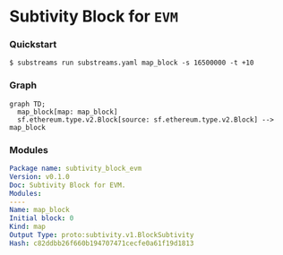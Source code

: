# **Subtivity** Block for `EVM`

### Quickstart

```
$ substreams run substreams.yaml map_block -s 16500000 -t +10
```

### Graph

```mermaid
graph TD;
  map_block[map: map_block]
  sf.ethereum.type.v2.Block[source: sf.ethereum.type.v2.Block] --> map_block
```

### Modules

```yaml
Package name: subtivity_block_evm
Version: v0.1.0
Doc: Subtivity Block for EVM.
Modules:
----
Name: map_block
Initial block: 0
Kind: map
Output Type: proto:subtivity.v1.BlockSubtivity
Hash: c82ddbb26f660b194707471cecfe0a61f19d1813
```